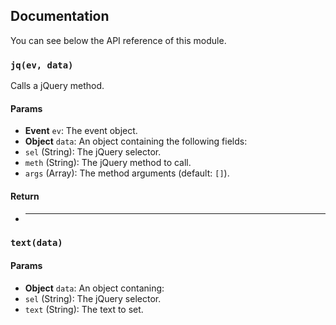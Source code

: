 ## Documentation
You can see below the API reference of this module.

### `jq(ev, data)`
Calls a jQuery method.

#### Params
- **Event** `ev`: The event object.
- **Object** `data`: An object containing the following fields:
 - `sel` (String): The jQuery selector.
 - `meth` (String): The jQuery method to call.
 - `args` (Array): The method arguments (default: `[]`).

#### Return
- ****

### `text(data)`

#### Params
- **Object** `data`: An object contaning:
 - `sel` (String): The jQuery selector.
 - `text` (String): The text to set.

